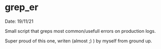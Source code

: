 # grep_er

Date: 19/11/21

Small script that greps most common/usefull errors on production logs. 

Super proud of this one, writen (almost ;) ) by myself from ground up.
